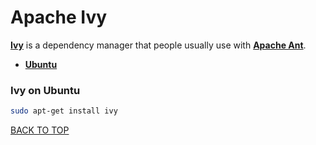 Apache Ivy
==========
[**Ivy**](http://ant.apache.org/ivy) is a dependency manager that people usually use with [**Apache Ant**](https://github.com/ctrl-alt-del/devenv/blob/master/build%20tool/ant).

* [**Ubuntu**](#ivy-on-ubuntu)

### Ivy on Ubuntu
```sh
sudo apt-get install ivy
```
[BACK TO TOP](https://github.com/ctrl-alt-del/devenv)

